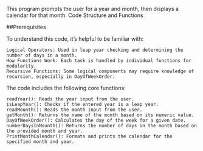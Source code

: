 This program prompts the user for a year and month, then displays a calendar for that month.
Code Structure and Functions

##Prerequisites

To understand this code, it’s helpful to be familiar with:

    Logical Operators: Used in leap year checking and determining the number of days in a month.
    How Functions Work: Each task is handled by individual functions for modularity.
    Recursive Functions: Some logical components may require knowledge of recursion, especially in DayOfWeekOrder.



The code includes the following core functions:

    readYear(): Reads the year input from the user.
    isLeapYear(): Checks if the entered year is a leap year.
    readMounth(): Reads the month input from the user.
    getMonth(): Returns the name of the month based on its numeric value.
    DayOfWeekOrder(): Calculates the day of the week for a given date.
    numberDaysInMounth(): Returns the number of days in the month based on the provided month and year.
    PrintMonthCalendar(): Formats and prints the calendar for the specified month and year.

